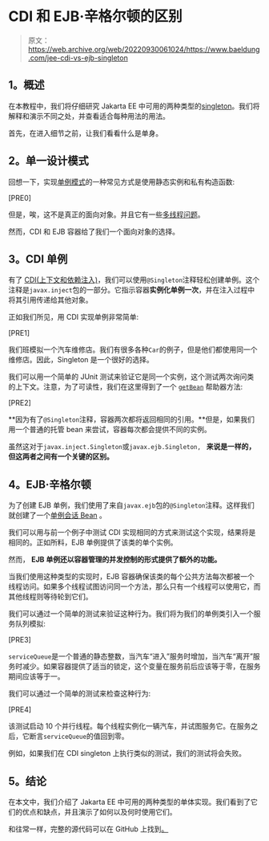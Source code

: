 # CDI 和 EJB·辛格尔顿的区别

> 原文：<https://web.archive.org/web/20220930061024/https://www.baeldung.com/jee-cdi-vs-ejb-singleton>

## **1。概述**

在本教程中，我们将仔细研究 Jakarta EE 中可用的两种类型的[singleton](/web/20221206042903/https://www.baeldung.com/java-singleton)。我们将解释和演示不同之处，并查看适合每种用法的用法。

首先，在进入细节之前，让我们看看什么是单身。

## **2。单一设计模式**

回想一下，实现[单例模式](/web/20221206042903/https://www.baeldung.com/java-singleton)的一种常见方式是使用静态实例和私有构造函数:

[PRE0]

但是，唉，这不是真正的面向对象。并且它有一些[多线程问题](/web/20221206042903/https://www.baeldung.com/java-singleton#enum)。

然而，CDI 和 EJB 容器给了我们一个面向对象的选择。

## **3。CDI 单例**

有了 [CDI(上下文和依赖注入)](/web/20221206042903/https://www.baeldung.com/java-ee-cdi)，我们可以使用`@Singleton`注释轻松创建单例。这个注释是`javax.inject`包的一部分。它指示容器**实例化单例一次**，并在注入过程中将其引用传递给其他对象。

正如我们所见，用 CDI 实现单例非常简单:

[PRE1]

我们班模拟一个汽车维修店。我们有很多各种`Car`的例子，但是他们都使用同一个维修店。因此，Singleton 是一个很好的选择。

我们可以用一个简单的 JUnit 测试来验证它是同一个实例，这个测试两次询问类的上下文。注意，为了可读性，我们在这里得到了一个 [`getBean`](https://web.archive.org/web/20221206042903/https://github.com/eugenp/tutorials/blob/master/web-modules/jee-7/src/test/java/com/baeldung/singleton/CarServiceIntegrationTest.java#L69) 帮助器方法:

[PRE2]

**因为有了`@Singleton`注释，容器两次都将返回相同的引用。**但是，如果我们用一个普通的托管 bean 来尝试，容器每次都会提供不同的实例。

虽然这对于`javax.inject.Singleton`或`javax.ejb.Singleton, ` **来说是一样的，但这两者之间有一个关键的区别。**

## **4。EJB·辛格尔顿**

为了创建 EJB 单例，我们使用了来自`javax.ejb`包的`@Singleton`注释。这样我们就创建了一个[单例会话 Bean](/web/20221206042903/https://www.baeldung.com/java-ee-singleton-session-bean) 。

我们可以用与前一个例子中测试 CDI 实现相同的方式来测试这个实现，结果将是相同的。正如所料，EJB 单例提供了该类的单个实例。

然而， **EJB 单例还以容器管理的并发控制的形式提供了额外的功能。**

当我们使用这种类型的实现时，EJB 容器确保该类的每个公共方法每次都被一个线程访问。如果多个线程试图访问同一个方法，那么只有一个线程可以使用它，而其他线程则等待轮到它们。

我们可以通过一个简单的测试来验证这种行为。我们将为我们的单例类引入一个服务队列模拟:

[PRE3]

`serviceQueue`是一个普通的静态整数，当汽车“进入”服务时增加，当汽车“离开”服务时减少。如果容器提供了适当的锁定，这个变量在服务前后应该等于零，在服务期间应该等于一。

我们可以通过一个简单的测试来检查这种行为:

[PRE4]

该测试启动 10 个并行线程。每个线程实例化一辆汽车，并试图服务它。在服务之后，它断言`serviceQueue`的值回到零。

例如，如果我们在 CDI singleton 上执行类似的测试，我们的测试将会失败。

## **5。结论**

在本文中，我们介绍了 Jakarta EE 中可用的两种类型的单体实现。我们看到了它们的优点和缺点，并且演示了如何以及何时使用它们。

和往常一样，完整的源代码可以在 GitHub 上找到[。](https://web.archive.org/web/20221206042903/https://github.com/eugenp/tutorials/tree/master/web-modules/jee-7)